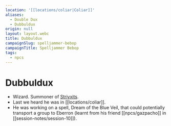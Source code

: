 ```yaml
---
location: '[[locations/coliar|Coliar]]'
aliases:
  - Double Dux
  - Dubbuldux
origin: null
layout: layout.webc
title: Dubbuldux
campaignSlug: spelljammer-bebop
campaignTitle: Spelljammer Bebop
tags:
  - npcs
---
```

# Dubbuldux

- Wizard. Summoner of [Striyxits](npcs/striyxits.md).
- Last we heard he was in [[locations/coliar]].
- He was working on a spell, Dream of the Blue Veil, that could potentially transport a group to Eberron (learnt from his friend [[npcs/gazpacho]] in [[session-notes/session-10]]).
